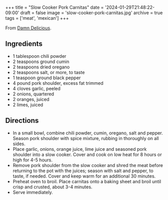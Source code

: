 +++
title = "Slow Cooker Pork Carnitas"
date = '2024-01-29T21:48:22-09:00'
draft = false
image = 'slow-cooker-pork-carnitas.jpg'
archive = true
tags = ['meat', 'mexican']
+++

From [Damn Delicious](https://damndelicious.net/2014/10/10/slow-cooker-pork-carnitas/).

## Ingredients
* 1 tablespoon chili powder
* 2 teaspoons ground cumin
* 2 teaspoons dried oregano
* 2 teaspoons salt, or more, to taste
* 1 teaspoon ground black pepper
* 4 pound pork shoulder, excess fat trimmed
* 4 cloves garlic, peeled
* 2 onions, quartered
* 2 oranges, juiced
* 2 limes, juiced

## Directions
* In a small bowl, combine chili powder, cumin, oregano, salt and pepper. Season pork shoulder with spice mixture, rubbing in thoroughly on all sides.
* Place garlic, onions, orange juice, lime juice and seasoned pork shoulder into a slow cooker. Cover and cook on low heat for 8 hours or high for 4-5 hours.
* Remove pork shoulder from the slow cooker and shred the meat before returning to the pot with the juices; season with salt and pepper, to taste, if needed. Cover and keep warm for an additional 30 minutes.
* Preheat oven to broil. Place carnitas onto a baking sheet and broil until crisp and crusted, about 3-4 minutes.
* Serve immediately.

